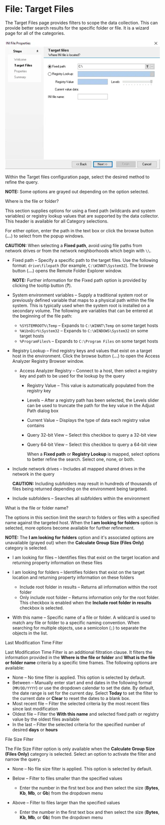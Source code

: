 # File: Target Files

The Target Files page provides filters to scope the data collection. This can provide better search results for the specific folder or file. It is a wizard page for all of the categories.

![File Search Wizard Target Files page](../../../../../../static/img/product_docs/accessanalyzer/enterpriseauditor/admin/datacollector/inifile/targetfiles.webp)

Within the Target files configuration page, select the desired method to refine the query.

__NOTE:__ Some options are grayed out depending on the option selected.

Where is the file or folder?

This section supplies options for using a fixed path (wildcards and system variables) or registry lookup values that are supported by the data collector. This header is available for all Category selections.

For either option, enter the path in the text box or click the browse button (__…__) to select from the popup windows.

__CAUTION:__ When selecting a __Fixed path__, avoid using file paths from network drives or from the network neighborhoods which begin with ```\\```.

- Fixed path – Specify a specific path to the target files. Use the following format: ```drive\filepath``` (for example, ```C:\WINNT\System32```). The browse button (__…__) opens the Remote Folder Explorer window.

  __NOTE:__ Further information for the Fixed path option is provided by clicking the tooltip button (__?__).

- System environment variables – Supply a traditional system root or previously defined variable that maps to a physical path within the file system. This is typically used when the system root is installed on a secondary volume. The following are variables that can be entered at the beginning of the file path:

  - ```%SYSTEMROOT%\Temp``` – Expands to ```C:\WINNT\Temp``` on some target hosts
  - ```%WibnDir%\System32``` – Expands to ```C:\WINDOWS\System32``` on some target hosts
  - ```%ProgramFiles%``` – Expands to ```C:\Program Files``` on some target hosts

- Registry Lookup – Find registry keys and values that exist on a target host in the environment. Click the browse button (__…__) to open the Access Analyzer Registry Browser window.

  - Access Analyzer Registry – Connect to a host, then select a registry key and path to be used for the lookup by the query

    - Registry Value – This value is automatically populated from the registry key
    - Levels – After a registry path has been selected, the Levels slider can be used to truncate the path for the key value in the Adjust Path dialog box
    - Current Value – Displays the type of data each registry value contains
    - Query 32-bit View – Select this checkbox to query a 32-bit view
    - Query 64-bit View – Select this checkbox to query a 64-bit view

      When a __Fixed path__ or __Registry Lookup__ is mapped, select options to better refine the search. Select one, none, or both.
- Include network drives – Includes all mapped shared drives in the network in the query

  __CAUTION:__ Including subfolders may result in hundreds of thousands of files being returned depending on the environment being targeted.
- Include subfolders – Searches all subfolders within the environment

What is the file or folder name?

The options in this section limit the search to folders or files with a specified name against the targeted host. When the __I am looking for folders__ option is selected, more options become available for further refinement.

__NOTE:__ The __I am looking for folders__ option and it's associated options are unavailable (grayed out) when the __Calculate Group Size (Files Only)__ category is selected.

- I am looking for files – Identifies files that exist on the target location and returning property information on these files
- I am looking for folders – Identifies folders that exist on the target location and returning property information on these folders

  - Include root folder in results – Returns all information within the root folder
  - Only include root folder – Returns information only for the root folder. This checkbox is enabled when the __Include root folder in results__ checkbox is selected.
- With this name – Specific name of a file or folder. A wildcard is used to match any file or folder to a specific naming convention. When searching for multiple objects, use a semicolon (```;```) to separate the objects in the list.

Last Modification Time Filter

Last Modification Time Filter is an additional filtration clause. It filters the information provided in the __Where is the file or folder__ and __What is the file or folder name__ criteria by a specific time frames. The following options are available:

- None – No time filter is applied. This option is selected by default.
- Between – Manually enter start and end dates in the following format (```MM/DD/YYYY```) or use the dropdown calendar to set the date. By default, the date range is set for the current day. Select __Today__ to set the filter to the current date or __Clear__ to reset the dates to a blank box.
- Most recent file – Filter the selected criteria by the most recent files since last modification
- Oldest file – Filter the __With this name__ and selected fixed path or registry value by the oldest files available
- In the last – Filter the selected criteria for the specified number of desired __days__ or __hours__

File Size Filter

The File Size Filter option is only available when the __Calculate Group Size (Files Only)__ category is selected. Select an option to activate the filter and narrow the query.

- None – No file size filter is applied. This option is selected by default.
- Below – Filter to files smaller than the specified values

  - Enter the number in the first text box and then select the size (__Bytes__, __Kb__, __Mb__, or __Gb__) from the dropdown menu
- Above – Filter to files larger than the specified values

  - Enter the number in the first text box and then select the size (__Bytes__, __Kb__, __Mb__, or __Gb__) from the dropdown menu
